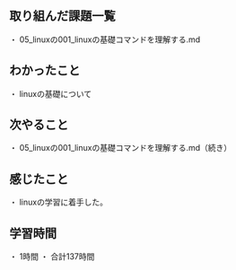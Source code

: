 ## 取り組んだ課題一覧
・ 05_linuxの001_linuxの基礎コマンドを理解する.md
## わかったこと
・ linuxの基礎について
## 次やること
・ 05_linuxの001_linuxの基礎コマンドを理解する.md（続き）
## 感じたこと
・ linuxの学習に着手した。
## 学習時間
・ 1時間
・ 合計137時間
